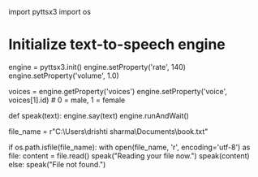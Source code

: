 import pyttsx3
import os

# Initialize text-to-speech engine
engine = pyttsx3.init()
engine.setProperty('rate', 140)
engine.setProperty('volume', 1.0)

voices = engine.getProperty('voices')
engine.setProperty('voice', voices[1].id)  # 0 = male, 1 = female

def speak(text):
    engine.say(text)
    engine.runAndWait()

file_name = r"C:\Users\drishti sharma\Documents\book.txt"

if os.path.isfile(file_name):
    with open(file_name, 'r', encoding='utf-8') as file:
        content = file.read()
        speak("Reading your file now.")
        speak(content)
else:
    speak("File not found.")
